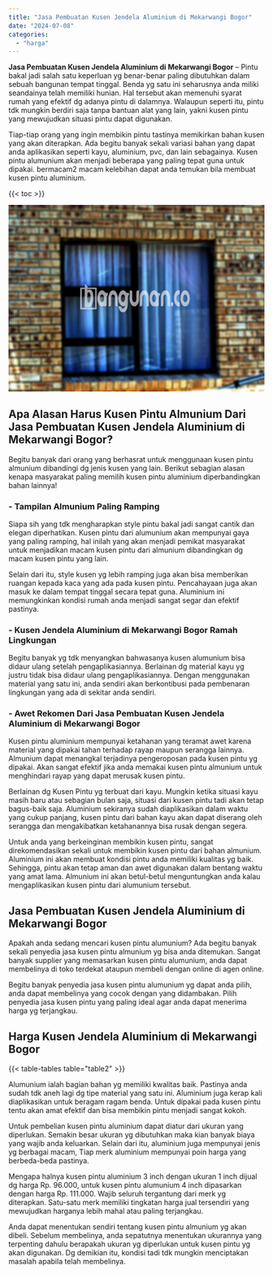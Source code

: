 ```yaml
---
title: "Jasa Pembuatan Kusen Jendela Aluminium di Mekarwangi Bogor"
date: "2024-07-08"
categories: 
  - "harga"
---
```


**Jasa Pembuatan Kusen Jendela Aluminium di Mekarwangi Bogor** – Pintu bakal jadi salah satu keperluan yg benar-benar paling dibutuhkan dalam sebuah bangunan tempat tinggal. Benda yg satu ini seharusnya anda miliki seandainya telah memiliki hunian. Hal tersebut akan memenuhi syarat rumah yang efektif dg adanya pintu di dalamnya. Walaupun seperti itu, pintu tdk mungkin berdiri saja tanpa bantuan alat yang lain, yakni kusen pintu yang mewujudkan situasi pintu dapat digunakan.

Tiap-tiap orang yang ingin membikin pintu tastinya memikirkan bahan kusen yang akan diterapkan. Ada begitu banyak sekali variasi bahan yang dapat anda aplikasikan seperti kayu, aluminium, pvc, dan lain sebagainya. Kusen pintu alumunium akan menjadi beberapa yang paling tepat guna untuk dipakai. bermacam2 macam kelebihan dapat anda temukan bila membuat kusen pintu aluminium.

{{< toc >}}

![Jasa Pembuatan Kusen Jendela Aluminium di Mekarwangi Bogor](/images/harga-kusen-jendela-alumunium-10.png)

## Apa Alasan Harus Kusen Pintu Almunium Dari Jasa Pembuatan Kusen Jendela Aluminium di Mekarwangi Bogor?

Begitu banyak dari orang yang berhasrat untuk menggunaan kusen pintu almunium dibandingi dg jenis kusen yang lain. Berikut sebagian alasan kenapa masyarakat paling memilih kusen pintu aluminium diperbandingkan bahan lainnya!

### \- Tampilan Almunium Paling Ramping

Siapa sih yang tdk mengharapkan style pintu bakal jadi sangat cantik dan elegan diperhatikan. Kusen pintu dari alumunium akan mempunyai gaya yang paling ramping, hal inilah yang akan menjadi pemikat masyarakat untuk menjadikan macam kusen pintu dari almunium dibandingkan dg macam kusen pintu yang lain.

Selain dari itu, style kusen yg lebih ramping juga akan bisa memberikan ruangan kepada kaca yang ada pada kusen pintu. Pencahayaan juga akan masuk ke dalam tempat tinggal secara tepat guna. Aluminium ini memungkinkan kondisi rumah anda menjadi sangat segar dan efektif pastinya.

### \- Kusen Jendela Aluminium di Mekarwangi Bogor Ramah Lingkungan

Begitu banyak yg tdk menyangkan bahwasanya kusen alumunium bisa didaur ulang setelah pengaplikasiannya. Berlainan dg material kayu yg justru tidak bisa didaur ulang pengaplikasiannya. Dengan menggunakan material yang satu ini, anda sendiri akan berkontibusi pada pembenaran lingkungan yang ada di sekitar anda sendiri.

### \- Awet Rekomen Dari Jasa Pembuatan Kusen Jendela Aluminium di Mekarwangi Bogor

Kusen pintu aluminium mempunyai ketahanan yang teramat awet karena material yang dipakai tahan terhadap rayap maupun serangga lainnya. Almunium dapat menangkal terjadinya pengeroposan pada kusen pintu yg dipakai. Akan sangat efektif jika anda memakai kusen pintu almunium untuk menghindari rayap yang dapat merusak kusen pintu.

Berlainan dg Kusen Pintu yg terbuat dari kayu. Mungkin ketika situasi kayu masih baru atau sebagian bulan saja, situasi dari kusen pintu tadi akan tetap bagus-baik saja. Aluminium sekiranya sudah diaplikasikan dalam waktu yang cukup panjang, kusen pintu dari bahan kayu akan dapat diserang oleh serangga dan mengakibatkan ketahanannya bisa rusak dengan segera.

Untuk anda yang berkeinginan membikin kusen pintu, sangat direkomendasikan sekali untuk membikin kusen pintu dari bahan almunium. Aluminium ini akan membuat kondisi pintu anda memiliki kualitas yg baik. Sehingga, pintu akan tetap aman dan awet digunakan dalam bentang waktu yang amat lama. Almunium ini akan betul-betul menguntungkan anda kalau mengaplikasikan kusen pintu dari alumunium tersebut.

## Jasa Pembuatan Kusen Jendela Aluminium di Mekarwangi Bogor

Apakah anda sedang mencari kusen pintu alumunium? Ada begitu banyak sekali penyedia jasa kusen pintu almunium yg bisa anda ditemukan. Sangat banyak supplier yang memasarkan kusen pintu alumunium, anda dapat membelinya di toko terdekat ataupun membeli dengan online di agen online.

Begitu banyak penyedia jasa kusen pintu alumunium yg dapat anda pilih, anda dapat membelinya yang cocok dengan yang didambakan. Pilih penyedia jasa kusen pintu yang paling ideal agar anda dapat menerima harga yg terjangkau.

## Harga Kusen Jendela Aluminium di Mekarwangi Bogor

{{< table-tables table="table2" >}}

Alumunium ialah bagian bahan yg memiliki kwalitas baik. Pastinya anda sudah tdk aneh lagi dg tipe material yang satu ini. Aluminium juga kerap kali diaplikasikan untuk beragam ragam benda. Untuk dipakai pada kusen pintu tentu akan amat efektif dan bisa membikin pintu menjadi sangat kokoh.

Untuk pembelian kusen pintu aluminium dapat diatur dari ukuran yang diperlukan. Semakin besar ukuran yg dibutuhkan maka kian banyak biaya yang wajib anda keluarkan. Selain dari itu, aluminium juga mempunyai jenis yg berbagai macam, Tiap merk aluminium mempunyai poin harga yang berbeda-beda pastinya.

Mengapa halnya kusen pintu aluminium 3 inch dengan ukuran 1 inch dijual dg harga Rp. 96.000, untuk kusen pintu alumunium 4 inch dipasarkan dengan harga Rp. 111.000. Wajib seluruh tergantung dari merk yg diterapkan. Satu-satu merk memiliki tingkatan harga jual tersendiri yang mewujudkan harganya lebih mahal atau paling terjangkau.

Anda dapat menentukan sendiri tentang kusen pintu almunium yg akan dibeli. Sebelum membelinya, anda sepatutnya menentukan ukurannya yang terpenting dahulu berapakah ukuran yg diperlukan untuk kusen pintu yg akan digunakan. Dg demikian itu, kondisi tadi tdk mungkin menciptakan masalah apabila telah membelinya.
